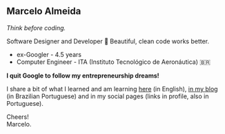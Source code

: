 ## Marcelo Almeida
_Think before coding._

Software Designer and Developer 💎 Beautiful, clean code works better.

- ex-Googler - 4.5 years
- Computer Engineer - ITA (Instituto Tecnológico de Aeronáutica) 🇧🇷 

**I quit Google to follow my entrepreneurship dreams!**

I share a bit of what I learned and am learning [here](./details.md) (in
English), [in my blog](https://marcelocra.dev/blog) (in Brazilian Portuguese) 
and in my social pages (links in profile, also in Portuguese).

Cheers!\
Marcelo.
